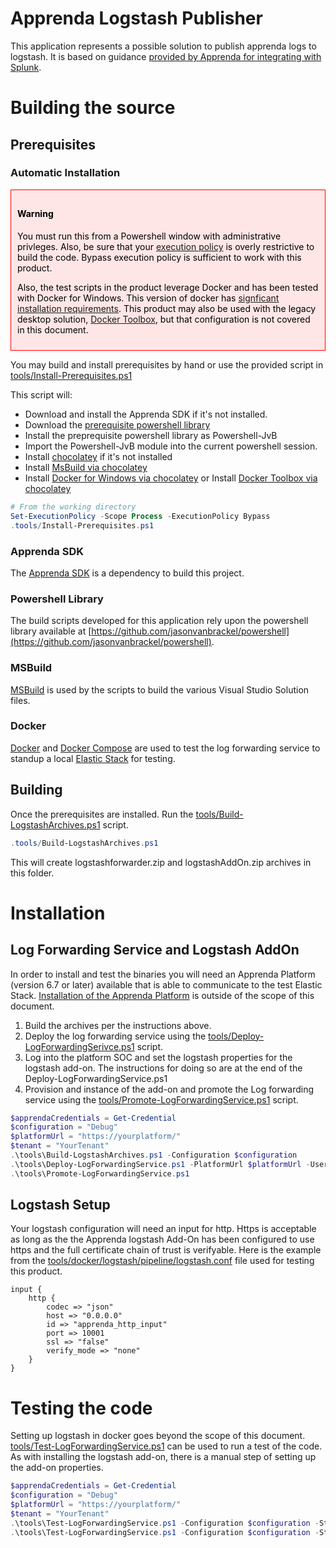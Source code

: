 # Apprenda Logstash Publisher
This application represents a possible solution to publish apprenda logs to 
logstash.  It is based on guidance [provided by Apprenda for integrating with Splunk](https://github.com/Apprenda/Splunk).

# Building the source
## Prerequisites
### Automatic Installation

<div style="border: solid 1px red; background-color: #ffe6e6; color: black; padding: 10px">
<h4>Warning</h4>
You must run this from a Powershell window with administrative privleges.  Also, be sure that your <a href="https://msdn.microsoft.com/en-us/powershell/reference/5.1/microsoft.powershell.core/about/about_execution_policies">execution policy</a> is overly restrictive to build the code.  Bypass execution policy is sufficient to work with this product.

Also, the test scripts in the product leverage Docker and has been tested with Docker for Windows.  This version of docker has [signficant installation requirements](https://docs.docker.com/docker-for-windows/install/#what-to-know-before-you-install).  This product may also be used with the legacy desktop solution, [Docker Toolbox](https://docs.docker.com/toolbox/overview/), but that configuration is not covered in this document.
</div>

You may build and install prerequisites by hand or use the provided script in [tools/Install-Prerequisites.ps1](tools/Install-Prerequisites.ps1)

This script will:
* Download and install the Apprenda SDK if it's not installed.
* Download the [prerequisite powershell library](https://github.com/jasonvanbrackel/powershell)
* Install the preprequisite powershell library as Powershell-JvB
* Import the Powershell-JvB module into the current powershell session.
* Install [chocolatey](https://chocolatey.org) if it's not installed
* Install [MsBuild via chocolatey](https://chocolatey.org/packages/microsoft-build-tools)
* Install [Docker for Windows via chocolatey](https://chocolatey.org/packages/docker-for-windows)  or Install [Docker Toolbox via chocolatey](https://chocolatey.org/packages/docker-toolbox)


```powershell
# From the working directory
Set-ExecutionPolicy -Scope Process -ExecutionPolicy Bypass
.tools/Install-Prerequisites.ps1
```

### Apprenda SDK
The [Apprenda SDK](https://docs.apprenda.com/downloads#tools) is a dependency to build this project.

### Powershell Library
The build scripts developed for this application rely upon the powershell library available at [https://github.com/jasonvanbrackel/powershell](https://github.com/jasonvanbrackel/powershell).  

### MSBuild 
[MSBuild](https://github.com/Microsoft/msbuild) is used by the scripts to build the various Visual Studio Solution files.

### Docker
[Docker](https://www.docker.com) and [Docker Compose](https://github.com/docker/compose) are used to test the log forwarding service to standup a local [Elastic Stack](https://www.elastic.co/products) for testing.

## Building
Once the prerequisites are installed. Run the [tools/Build-LogstashArchives.ps1](tools/Build-LogstashArchives.ps1) script.

```powershell
.tools/Build-LogstashArchives.ps1
```

This will create logstashforwarder.zip and logstashAddOn.zip archives in this folder.

# Installation
## Log Forwarding Service and Logstash AddOn
In order to install and test the binaries you will need an Apprenda Platform (version 6.7 or later) available that is able to communicate to the test Elastic Stack.  [Installation of the Apprenda Platform](http://docs.apprenda.com/current/download) is outside of the scope of this document.

1. Build the archives per the instructions above.
2. Deploy the log forwarding service using the [tools/Deploy-LogForwardingSerivce.ps1](tools/Deploy-LogForwardingService.ps1) script.
3. Log into the platform SOC and set the logstash properties for the logstash add-on.  The instructions for doing so are at the end of the Deploy-LogForwardingService.ps1
4. Provision and instance of the add-on and promote the Log forwarding service using the [tools/Promote-LogForwardingService.ps1](tools/Promote-LogForwardingService.ps1) script.

```powershell
$apprendaCredentials = Get-Credential
$configuration = "Debug"
$platformUrl = "https://yourplatform/"
$tenant = "YourTenant"
.\tools\Build-LogstashArchives.ps1 -Configuration $configuration
.\tools\Deploy-LogForwardingService.ps1 -PlatformUrl $platformUrl -Username $apprendaCredentials.UserName -Password $apprendaCredentials.GetNetworkCredential().Password -Tenant $tenant
.\tools\Promote-LogForwardingService.ps1
```

## Logstash Setup
Your logstash configuration will need an input for http.  Https is acceptable as long as the the Apprenda logstash Add-On has been configured to use https and the full certificate chain of trust is verifyable.  Here is the example from the [tools/docker/logstash/pipeline/logstash.conf](tools/docker/logstash/pipeline/logstash.conf) file used for testing this product.

```
input {
    http {
        codec => "json"
        host => "0.0.0.0"
        id => "apprenda_http_input"
        port => 10001
        ssl => "false"
        verify_mode => "none"
    }
}
```

# Testing the code
Setting up logstash in docker goes beyond the scope of this document.  [tools/Test-LogForwardingService.ps1](tools/Test-LogForwardingService.ps1) can be used to run a test of the code.  As with installing the logstash add-on, there is a manual step of setting up the add-on properties.

```powershell
$apprendaCredentials = Get-Credential
$configuration = "Debug"
$platformUrl = "https://yourplatform/"
$tenant = "YourTenant"
.\tools\Test-LogForwardingService.ps1 -Configuration $configuration -Step 1 -PlatformUrl $platformUrl -Username $apprendaCredentials.UserName -Password $apprendaCredentials.GetNetworkCredential().Password -Tenant $tenant
.\tools\Test-LogForwardingService.ps1 -Configuration $configuration -Step 2 -PlatformUrl $platformUrl -Username $apprendaCredentials.UserName -Password $apprendaCredentials.GetNetworkCredential().Password -Tenant $tenant
```